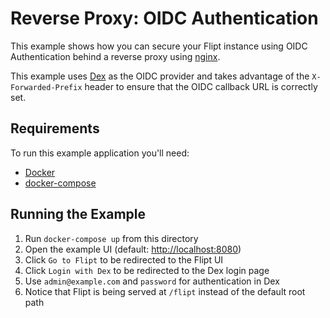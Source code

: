 # Reverse Proxy: OIDC Authentication

This example shows how you can secure your Flipt instance using OIDC Authentication behind a reverse proxy using [nginx](https://www.nginx.com/).

This example uses [Dex](https://dexidp.io/) as the OIDC provider and takes advantage of the `X-Forwarded-Prefix` header to ensure that the OIDC callback URL is correctly set.

## Requirements

To run this example application you'll need:

* [Docker](https://docs.docker.com/install/)
* [docker-compose](https://docs.docker.com/compose/install/)

## Running the Example

1. Run `docker-compose up` from this directory
1. Open the example UI (default: [http://localhost:8080](http://localhost:8080))
1. Click `Go to Flipt` to be redirected to the Flipt UI
1. Click `Login with Dex` to be redirected to the Dex login page
1. Use `admin@example.com` and `password` for authentication in Dex 
1. Notice that Flipt is being served at `/flipt` instead of the default root path
